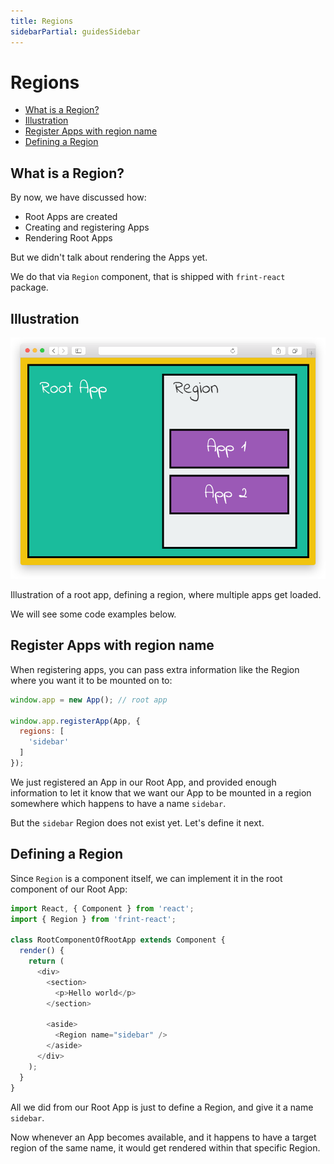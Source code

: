 ```yaml
---
title: Regions
sidebarPartial: guidesSidebar
---
```


# Regions

<!-- MarkdownTOC depth=1 autolink=true bracket=round -->

- [What is a Region?](#what-is-a-region)
- [Illustration](#illustration)
- [Register Apps with region name](#register-apps-with-region-name)
- [Defining a Region](#defining-a-region)

<!-- /MarkdownTOC -->

## What is a Region?

By now, we have discussed how:

* Root Apps are created
* Creating and registering Apps
* Rendering Root Apps

But we didn't talk about rendering the Apps yet.

We do that via `Region` component, that is shipped with `frint-react` package.


## Illustration

![region diagram](/img/frint-region-diagram.png)

Illustration of a root app, defining a region, where multiple apps get loaded.

We will see some code examples below.

## Register Apps with region name

When registering apps, you can pass extra information like the Region where you want it to be mounted on to:

```js
window.app = new App(); // root app

window.app.registerApp(App, {
  regions: [
    'sidebar'
  ]
});
```

We just registered an App in our Root App, and provided enough information to let it know that we want our App to be mounted in a region somewhere which happens to have a name `sidebar`.

But the `sidebar` Region does not exist yet. Let's define it next.

## Defining a Region

Since `Region` is a component itself, we can implement it in the root component of our Root App:

```js
import React, { Component } from 'react';
import { Region } from 'frint-react';

class RootComponentOfRootApp extends Component {
  render() {
    return (
      <div>
        <section>
          <p>Hello world</p>
        </section>

        <aside>
          <Region name="sidebar" />
        </aside>
      </div>
    );
  }
}
```

All we did from our Root App is just to define a Region, and give it a name `sidebar`.

Now whenever an App becomes available, and it happens to have a target region of the same name, it would get rendered within that specific Region.
